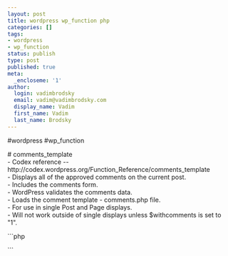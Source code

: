```yaml
---
layout: post
title: wordpress wp_function php
categories: []
tags:
- wordpress
- wp_function
status: publish
type: post
published: true
meta:
  _encloseme: '1'
author:
  login: vadimbrodsky
  email: vadim@vadimbrodsky.com
  display_name: Vadim
  first_name: Vadim
  last_name: Brodsky
---
```

<p>#wordpress #wp_function</p>
<p># comments_template<br />
- Codex reference -- http://codex.wordpress.org/Function_Reference/comments_template<br />
- Displays all of the approved comments on the current post.<br />
- Includes the comments form.<br />
- WordPress validates the comments data.<br />
- Loads the comment template - comments.php file.<br />
- For use in single Post and Page displays.<br />
- Will not work outside of single displays unless $withcomments is set to "1".</p>
<p>```php</p>
<p>```</p>
